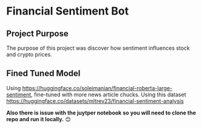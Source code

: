 # Financial Sentiment Bot

## Project Purpose

The purpose of this project was discover how sentiment influences stock and crypto prices.


## Fined Tuned Model

Using https://huggingface.co/soleimanian/financial-roberta-large-sentiment, fine-tuned with more news article chucks.
Using this dataset https://huggingface.co/datasets/mltrev23/financial-sentiment-analysis


**Also there is issue with the juytper notebook so you will need to clone the repo and run it locally.** 😊 



